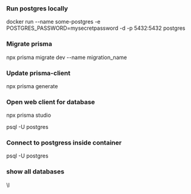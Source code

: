 ### Run postgres locally

docker run --name some-postgres -e POSTGRES_PASSWORD=mysecretpassword -d -p 5432:5432 postgres

### Migrate prisma

npx prisma migrate dev --name migration_name

### Update prisma-client

npx prisma generate

### Open web client for database

npx prisma studio

psql -U postgres

### Connect to postgress inside container

psql -U postgres

### show all databases

\l
